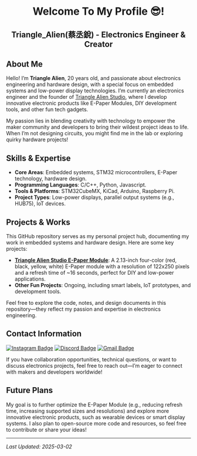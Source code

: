 <h1 align="center"> Welcome To My Profile 😎!  </h1>
<h2 align="center"> Triangle_Alien(蔡丞銳) - Electronics Engineer & Creator</h2>

## About Me
Hello! I’m **Triangle Alien**, 20 years old, and passionate about electronics engineering and hardware design, with a special focus on embedded systems and low-power display technologies. I’m currently an electronics engineer and the founder of [Triangle Alien Studio](https://tindie.com/stores/trianglealienstudio/), where I develop innovative electronic products like E-Paper Modules, DIY development tools, and other fun tech gadgets.

My passion lies in blending creativity with technology to empower the maker community and developers to bring their wildest project ideas to life. When I’m not designing circuits, you might find me in the lab or exploring quirky hardware projects!

## Skills & Expertise
- **Core Areas**: Embedded systems, STM32 microcontrollers, E-Paper technology, hardware design.
- **Programming Languages**: C/C++, Python, Javascript.
- **Tools & Platforms**: STM32CubeMX, KiCad, Arduino, Raspberry Pi.
- **Project Types**: Low-power displays, parallel output systems (e.g., HUB75), IoT devices.

## Projects & Works
This GitHub repository serves as my personal project hub, documenting my work in embedded systems and hardware design. Here are some key projects:
- **[Triangle Alien Studio E-Paper Module](https://hackmd.io/@TriangleAlien/Skk4QKgskl)**: A 2.13-inch four-color (red, black, yellow, white) E-Paper module with a resolution of 122x250 pixels and a refresh time of ~16 seconds, perfect for DIY and low-power applications.
- **Other Fun Projects**: Ongoing, including smart labels, IoT prototypes, and development tools.

Feel free to explore the code, notes, and design documents in this repository—they reflect my passion and expertise in electronics engineering.

## Contact Information
[![Instagram Badge](https://img.shields.io/badge/Instagram-ff69b4?style=flat-square&logo=instagram&logoColor=white&link=https://www.instagram.com/triangle.maker.tw/)](https://www.instagram.com/triangle.maker.tw/)
[![Discord Badge](https://img.shields.io/badge/Discord-2F3FAF?style=flat-square&logo=Discord&logoColor=white&link=https://discordapp.com/users/849295100835921990)](https://discordapp.com/users/849295100835921990)
[![Gmail Badge](https://img.shields.io/badge/-Gmail-d14836?style=flat-square&logo=Gmail&logoColor=white&link=mailto:0966459924qpwo@gmail.com)](mailto:0966459924qpwo@gmail.com)  

If you have collaboration opportunities, technical questions, or want to discuss electronics projects, feel free to reach out—I’m eager to connect with makers and developers worldwide!

## Future Plans
My goal is to further optimize the E-Paper Module (e.g., reducing refresh time, increasing supported sizes and resolutions) and explore more innovative electronic products, such as wearable devices or smart display systems. I also plan to open-source more code and resources, so feel free to contribute or share your ideas!

---

*Last Updated: 2025-03-02*



